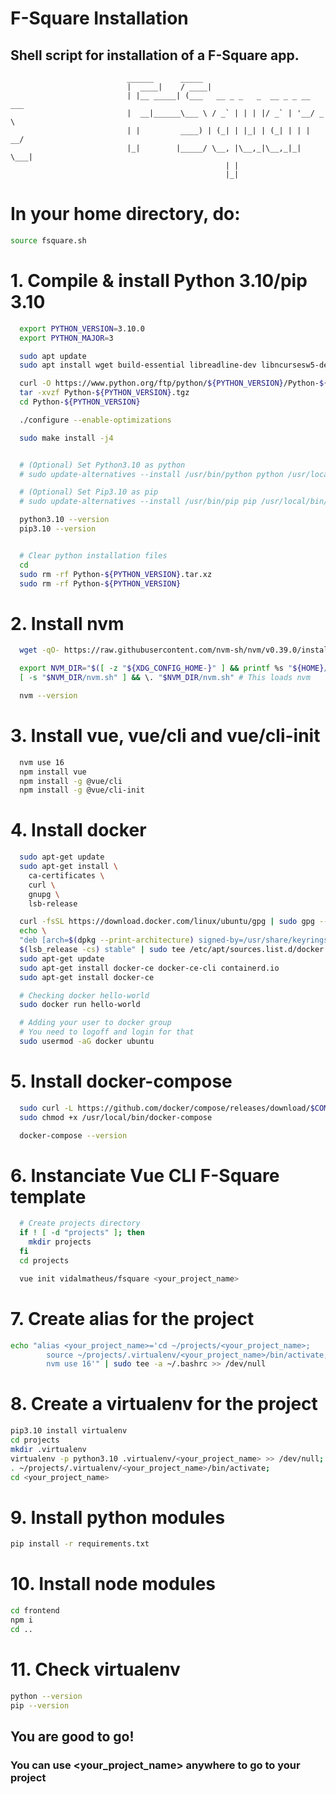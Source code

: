   # F-Square Installation
  ## Shell script for installation of a F-Square app.

                              ______      _____
                              |  ____|    / ____|
                              | |__ _____| (___   __ _ _   _  __ _ _ __ ___
                              |  __|______\___ \ / _` | | | |/ _` | '__/ _ \
                              | |         ____) | (_| | |_| | (_| | | |  __/
                              |_|        |_____/ \__, |\__,_|\__,_|_|  \___|
                                                    | |
                                                    |_|

# In your home directory, do:
```bash
source fsquare.sh
```

  # 1. Compile & install Python 3.10/pip 3.10
  ```bash
    export PYTHON_VERSION=3.10.0
    export PYTHON_MAJOR=3

    sudo apt update
    sudo apt install wget build-essential libreadline-dev libncursesw5-dev libssl-dev libsqlite3-dev tk-dev libgdbm-dev libc6-dev libbz2-dev libffi-dev zlib1g-dev

    curl -O https://www.python.org/ftp/python/${PYTHON_VERSION}/Python-${PYTHON_VERSION}.tgz
    tar -xvzf Python-${PYTHON_VERSION}.tgz
    cd Python-${PYTHON_VERSION}

    ./configure --enable-optimizations

    sudo make install -j4


    # (Optional) Set Python3.10 as python
    # sudo update-alternatives --install /usr/bin/python python /usr/local/bin/python3.10 1

    # (Optional) Set Pip3.10 as pip
    # sudo update-alternatives --install /usr/bin/pip pip /usr/local/bin/pip3.10 1

    python3.10 --version
    pip3.10 --version


    # Clear python installation files
    cd
    sudo rm -rf Python-${PYTHON_VERSION}.tar.xz
    sudo rm -rf Python-${PYTHON_VERSION}
  ```

  # 2. Install nvm
  ```bash
    wget -qO- https://raw.githubusercontent.com/nvm-sh/nvm/v0.39.0/install.sh | bash

    export NVM_DIR="$([ -z "${XDG_CONFIG_HOME-}" ] && printf %s "${HOME}/.nvm" || printf %s "${XDG_CONFIG_HOME}/nvm")"
    [ -s "$NVM_DIR/nvm.sh" ] && \. "$NVM_DIR/nvm.sh" # This loads nvm

    nvm --version
  ```

  # 3. Install vue, vue/cli and vue/cli-init
  ```bash
    nvm use 16
    npm install vue
    npm install -g @vue/cli
    npm install -g @vue/cli-init
  ```

  # 4. Install docker
  ```bash
    sudo apt-get update
    sudo apt-get install \
      ca-certificates \
      curl \
      gnupg \
      lsb-release

    curl -fsSL https://download.docker.com/linux/ubuntu/gpg | sudo gpg --dearmor -o /usr/share/keyrings/docker-archive-keyring.gpg
    echo \
    "deb [arch=$(dpkg --print-architecture) signed-by=/usr/share/keyrings/docker-archive-keyring.gpg] https://download.docker.com/linux/ubuntu \
    $(lsb_release -cs) stable" | sudo tee /etc/apt/sources.list.d/docker.list > /dev/null
    sudo apt-get update
    sudo apt-get install docker-ce docker-ce-cli containerd.io
    sudo apt-get install docker-ce

    # Checking docker hello-world
    sudo docker run hello-world

    # Adding your user to docker group
    # You need to logoff and login for that
    sudo usermod -aG docker ubuntu
  ```


  # 5. Install docker-compose
  ```bash
    sudo curl -L https://github.com/docker/compose/releases/download/$COMPOSER_VERSION/docker-compose-`uname -s`-`uname -m` -o /usr/local/bin/docker-compose
    sudo chmod +x /usr/local/bin/docker-compose

    docker-compose --version
  ```


  # 6. Instanciate Vue CLI F-Square template
  ```bash
    # Create projects directory
    if ! [ -d "projects" ]; then
      mkdir projects
    fi
    cd projects

    vue init vidalmatheus/fsquare <your_project_name>
  ```

  # 7. Create alias for the project
  ```bash
  echo "alias <your_project_name>='cd ~/projects/<your_project_name>;
          source ~/projects/.virtualenv/<your_project_name>/bin/activate;
          nvm use 16'" | sudo tee -a ~/.bashrc >> /dev/null
  ```

  # 8. Create a virtualenv for the project
  ```bash
  pip3.10 install virtualenv
  cd projects
  mkdir .virtualenv
  virtualenv -p python3.10 .virtualenv/<your_project_name> >> /dev/null;
  . ~/projects/.virtualenv/<your_project_name>/bin/activate;
  cd <your_project_name>
  ```

  # 9. Install python modules
  ```bash
  pip install -r requirements.txt
  ```

  # 10. Install node modules
  ```bash
  cd frontend
  npm i
  cd ..
  ```

  # 11. Check virtualenv
  ```bash
  python --version
  pip --version
  ```

  ## You are good to go!
  ### You can use <your_project_name> anywhere to go to your project

